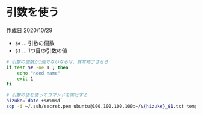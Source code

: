 # 引数を使う

作成日 2020/10/29

- `$#` ... 引数の個数
- `$1` ... 1つ目の引数の値

```bash
# 引数の個数が1個でないならば、異常終了させる
if test $# -ne 1 ; then
    echo "need name"
    exit 1
fi

# 引数の値を使ってコマンドを実行する
hizuke=`date +%Y%m%d`
scp -i ~/.ssh/secret.pem ubuntu@100.100.100.100:~/${hizuke}_$1.txt temp/
```
